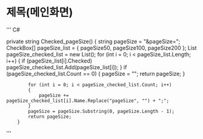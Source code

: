 # 제목(메인화면)


''' C#

private string Checked_pageSize()
          {
            string pageSize = "&pageSize=";
            CheckBox[] pageSize_list = { pageSize50, pageSize100, pageSize200 };
            List<CheckBox> pageSize_checked_list = new List<CheckBox>();
            for (int i = 0; i < pageSize_list.Length; i++)
            {
                if (pageSize_list[i].Checked)
                    pageSize_checked_list.Add(pageSize_list[i]);
            }
            if (pageSize_checked_list.Count == 0)
            {
                pageSize = "";
                return pageSize;
            }

            for (int i = 0; i < pageSize_checked_list.Count; i++)
            {
                pageSize += pageSize_checked_list[i].Name.Replace("pageSize", "") + ";";
            }
            pageSize = pageSize.Substring(0, pageSize.Length - 1);
            return pageSize;
        }

'''
